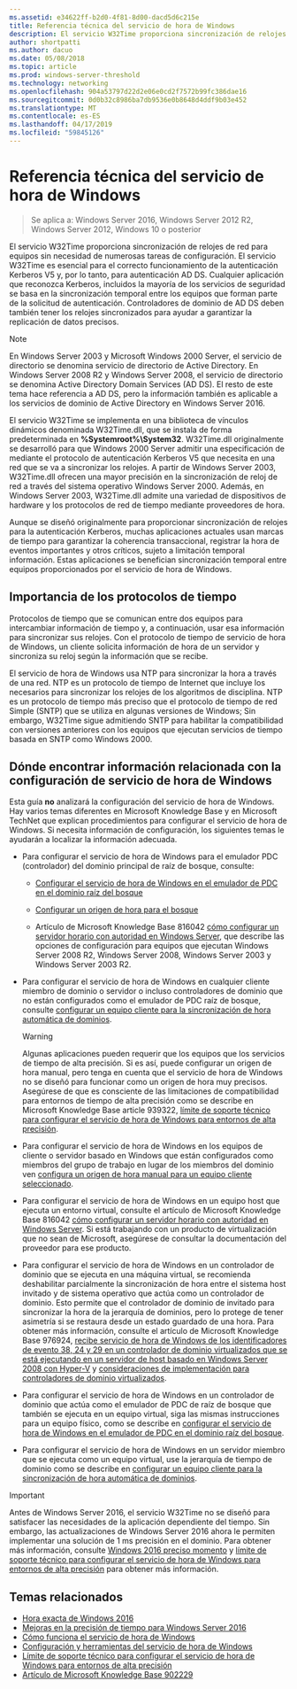 ```yaml
---
ms.assetid: e34622ff-b2d0-4f81-8d00-dacd5d6c215e
title: Referencia técnica del servicio de hora de Windows
description: El servicio W32Time proporciona sincronización de relojes de red para equipos sin necesidad de numerosas tareas de configuración. El servicio W32Time es esencial para el correcto funcionamiento de la autenticación Kerberos V5 y, por lo tanto, para autenticación AD DS.
author: shortpatti
ms.author: dacuo
ms.date: 05/08/2018
ms.topic: article
ms.prod: windows-server-threshold
ms.technology: networking
ms.openlocfilehash: 904a53797d22d2e06e0cd2f7572b99fc386dae16
ms.sourcegitcommit: 0d0b32c8986ba7db9536e0b8648d4ddf9b03e452
ms.translationtype: MT
ms.contentlocale: es-ES
ms.lasthandoff: 04/17/2019
ms.locfileid: "59845126"
---
```

# <a name="windows-time-service-technical-reference"></a>Referencia técnica del servicio de hora de Windows
>Se aplica a: Windows Server 2016, Windows Server 2012 R2, Windows Server 2012, Windows 10 o posterior

El servicio W32Time proporciona sincronización de relojes de red para equipos sin necesidad de numerosas tareas de configuración. El servicio W32Time es esencial para el correcto funcionamiento de la autenticación Kerberos V5 y, por lo tanto, para autenticación AD DS. Cualquier aplicación que reconozca Kerberos, incluidos la mayoría de los servicios de seguridad se basa en la sincronización temporal entre los equipos que forman parte de la solicitud de autenticación. Controladores de dominio de AD DS deben también tener los relojes sincronizados para ayudar a garantizar la replicación de datos precisos.

> [!NOTE]  
> En Windows Server 2003 y Microsoft Windows 2000 Server, el servicio de directorio se denomina servicio de directorio de Active Directory. En Windows Server 2008 R2 y Windows Server 2008, el servicio de directorio se denomina Active Directory Domain Services (AD DS). El resto de este tema hace referencia a AD DS, pero la información también es aplicable a los servicios de dominio de Active Directory en Windows Server 2016.

El servicio W32Time se implementa en una biblioteca de vínculos dinámicos denominada W32Time.dll, que se instala de forma predeterminada en **%Systemroot%\System32**. W32Time.dll originalmente se desarrolló para que Windows 2000 Server admitir una especificación de mediante el protocolo de autenticación Kerberos V5 que necesita en una red que se va a sincronizar los relojes. A partir de Windows Server 2003, W32Time.dll ofrecen una mayor precisión en la sincronización de reloj de red a través del sistema operativo Windows Server 2000. Además, en Windows Server 2003, W32Time.dll admite una variedad de dispositivos de hardware y los protocolos de red de tiempo mediante proveedores de hora.

Aunque se diseñó originalmente para proporcionar sincronización de relojes para la autenticación Kerberos, muchas aplicaciones actuales usan marcas de tiempo para garantizar la coherencia transaccional, registrar la hora de eventos importantes y otros críticos, sujeto a limitación temporal información.  Estas aplicaciones se benefician sincronización temporal entre equipos proporcionados por el servicio de hora de Windows.

## <a name="importance-of-time-protocols"></a>Importancia de los protocolos de tiempo
Protocolos de tiempo que se comunican entre dos equipos para intercambiar información de tiempo y, a continuación, usar esa información para sincronizar sus relojes. Con el protocolo de tiempo de servicio de hora de Windows, un cliente solicita información de hora de un servidor y sincroniza su reloj según la información que se recibe.
  
El servicio de hora de Windows usa NTP para sincronizar la hora a través de una red. NTP es un protocolo de tiempo de Internet que incluye los necesarios para sincronizar los relojes de los algoritmos de disciplina. NTP es un protocolo de tiempo más preciso que el protocolo de tiempo de red Simple (SNTP) que se utiliza en algunas versiones de Windows; Sin embargo, W32Time sigue admitiendo SNTP para habilitar la compatibilidad con versiones anteriores con los equipos que ejecutan servicios de tiempo basada en SNTP como Windows 2000.
<!-- maybe this should be its own topic under the Tech Ref section -->
## <a name="where-to-find-windows-time-service-configuration-related-information"></a>Dónde encontrar información relacionada con la configuración de servicio de hora de Windows  
Esta guía **no** analizará la configuración del servicio de hora de Windows. Hay varios temas diferentes en Microsoft Knowledge Base y en Microsoft TechNet que explican procedimientos para configurar el servicio de hora de Windows. Si necesita información de configuración, los siguientes temas le ayudarán a localizar la información adecuada.  
<!-- should this be an if/then table -->
-   Para configurar el servicio de hora de Windows para el emulador PDC (controlador) del dominio principal de raíz de bosque, consulte:  
  
    -   [Configurar el servicio de hora de Windows en el emulador de PDC en el dominio raíz del bosque](https://docs.microsoft.com/previous-versions/windows/it-pro/windows-server-2008-R2-and-2008/cc731191%28v=ws.10%29) 
  
    -   [Configurar un origen de hora para el bosque](https://docs.microsoft.com/previous-versions/windows/it-pro/windows-server-2008-r2-and-2008/cc794823%28v%3dws.10%29) 
  
    -   Artículo de Microsoft Knowledge Base 816042 [cómo configurar un servidor horario con autoridad en Windows Server](https://go.microsoft.com/fwlink/?LinkID=60402), que describe las opciones de configuración para equipos que ejecutan Windows Server 2008 R2, Windows Server 2008, Windows Server 2003 y Windows Server 2003 R2.  
  
-   Para configurar el servicio de hora de Windows en cualquier cliente miembro de dominio o servidor o incluso controladores de dominio que no están configurados como el emulador de PDC raíz de bosque, consulte [configurar un equipo cliente para la sincronización de hora automática de dominios](https://docs.microsoft.com/previous-versions/windows/it-pro/windows-server-2008-r2-and-2008/cc816884%28v%3dws.10%29).  
  
    > [!WARNING]  
    > Algunas aplicaciones pueden requerir que los equipos que los servicios de tiempo de alta precisión. Si es así, puede configurar un origen de hora manual, pero tenga en cuenta que el servicio de hora de Windows no se diseñó para funcionar como un origen de hora muy precisos. Asegúrese de que es consciente de las limitaciones de compatibilidad para entornos de tiempo de alta precisión como se describe en Microsoft Knowledge Base article 939322, [límite de soporte técnico para configurar el servicio de hora de Windows para entornos de alta precisión](support-boundary.md).  
  
-   Para configurar el servicio de hora de Windows en los equipos de cliente o servidor basado en Windows que están configurados como miembros del grupo de trabajo en lugar de los miembros del dominio ven [configura un origen de hora manual para un equipo cliente seleccionado](https://docs.microsoft.com/previous-versions/windows/it-pro/windows-server-2008-r2-and-2008/cc816656%28v%3dws.10%29).  
  
-   Para configurar el servicio de hora de Windows en un equipo host que ejecuta un entorno virtual, consulte el artículo de Microsoft Knowledge Base 816042 [cómo configurar un servidor horario con autoridad en Windows Server](https://go.microsoft.com/fwlink/?LinkID=60402). Si está trabajando con un producto de virtualización que no sean de Microsoft, asegúrese de consultar la documentación del proveedor para ese producto.  
  
-   Para configurar el servicio de hora de Windows en un controlador de dominio que se ejecuta en una máquina virtual, se recomienda deshabilitar parcialmente la sincronización de hora entre el sistema host invitado y de sistema operativo que actúa como un controlador de dominio. Esto permite que el controlador de dominio de invitado para sincronizar la hora de la jerarquía de dominios, pero lo protege de tener asimetría si se restaura desde un estado guardado de una hora. Para obtener más información, consulte el artículo de Microsoft Knowledge Base 976924, [recibe servicio de hora de Windows de los identificadores de evento 38, 24 y 29 en un controlador de dominio virtualizados que se está ejecutando en un servidor de host basado en Windows Server 2008 con Hyper-V](https://go.microsoft.com/fwlink/?LinkID=192236) y [consideraciones de implementación para controladores de dominio virtualizados](https://go.microsoft.com/fwlink/?LinkID=192235).  
  
-   Para configurar el servicio de hora de Windows en un controlador de dominio que actúa como el emulador de PDC de raíz de bosque que también se ejecuta en un equipo virtual, siga las mismas instrucciones para un equipo físico, como se describe en [configurar el servicio de hora de Windows en el emulador de PDC en el dominio raíz del bosque](https://docs.microsoft.com/previous-versions/windows/it-pro/windows-server-2008-R2-and-2008/cc731191%28v=ws.10%29).  
  
-   Para configurar el servicio de hora de Windows en un servidor miembro que se ejecuta como un equipo virtual, use la jerarquía de tiempo de dominio como se describe en [configurar un equipo cliente para la sincronización de hora automática de dominios](https://docs.microsoft.com/previous-versions/windows/it-pro/windows-server-2008-r2-and-2008/cc816884%28v%3dws.10%29).


> [!IMPORTANT]  
> Antes de Windows Server 2016, el servicio W32Time no se diseñó para satisfacer las necesidades de la aplicación dependiente del tiempo.  Sin embargo, las actualizaciones de Windows Server 2016 ahora le permiten implementar una solución de 1 ms precisión en el dominio.  Para obtener más información, consulte [Windows 2016 preciso momento](accurate-time.md) y [límite de soporte técnico para configurar el servicio de hora de Windows para entornos de alta precisión](support-boundary.md) para obtener más información.

## <a name="related-topics"></a>Temas relacionados
- [Hora exacta de Windows 2016](accurate-time.md)
- [Mejoras en la precisión de tiempo para Windows Server 2016](windows-server-2016-improvements.md)  
- [Cómo funciona el servicio de hora de Windows](How-the-Windows-Time-Service-Works.md)  
- [Configuración y herramientas del servicio de hora de Windows](Windows-Time-Service-Tools-and-Settings.md)  
- [Límite de soporte técnico para configurar el servicio de hora de Windows para entornos de alta precisión](support-boundary.md)
- [Artículo de Microsoft Knowledge Base 902229](https://go.microsoft.com/fwlink/?LinkId=186066)